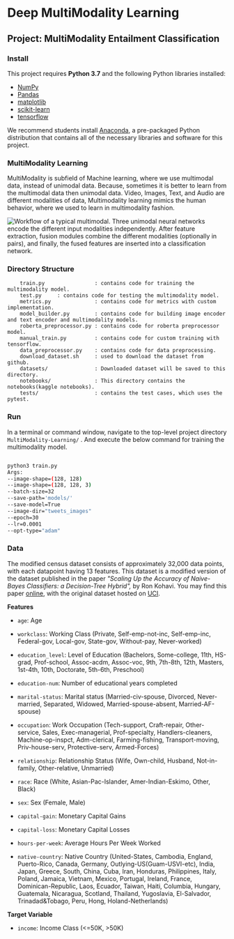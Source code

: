 
# Deep MultiModality Learning

## Project: MultiModality Entailment Classification

  

### Install

  

This project requires **Python 3.7** and the following Python libraries installed:

  

- [NumPy](http://www.numpy.org/)
- [Pandas](http://pandas.pydata.org)
- [matplotlib](http://matplotlib.org/)
- [scikit-learn](http://scikit-learn.org/stable/)
- [tensorflow](https://www.tensorflow.org/)



  

We recommend students install [Anaconda](https://www.continuum.io/downloads), a pre-packaged Python distribution that contains all of the necessary libraries and software for this project.

### MultiModality Learning
MultiModality is subfield of Machine learning, where we use multimodal data, instead of unimodal data. Because, sometimes it is better to learn from the multimodal data then unimodal data.
Video, Images, Text, and Audio are different modalities of data, Multimodality learning mimics the human behavior, where we used to  learn in multimodality fashion.

![Workflow of a typical multimodal. Three unimodal neural networks encode the different input modalities independently. After feature extraction, fusion modules combine the different modalities (optionally in pairs), and finally, the fused features are inserted into a classification network. ](https://assets-global.website-files.com/5d7b77b063a9066d83e1209c/639b05b4719574e870f698fe_multimodal%20wokflow.webp)

### Directory Structure
		train.py    		    : contains code for training the multimodality model.
		test.py     : contains code for testing the multimodality model.
		metrics.py              : contains code for metrics with custom implementation.
		model_builder.py        : contains code for building image encoder and text encoder and multimodality models.
		roberta_preprocessor.py : contains code for roberta preprocessor model.
		manual_train.py         : contains code for custom training with tensorflow.
		data_preprocessor.py    : contains code for data preprocessing.
		download_dataset.sh     : used to download the dataset from github.
		datasets/               : Downloaded dataset will be saved to this directory.
		notebooks/              : This directory contains the notebooks(kaggle notebooks).
		tests/                  : contains the test cases, which uses the pytest.
		

### Run

  

In a terminal or command window, navigate to the top-level project directory `MultiModality-Learning/` . And execute the below command for training the multimodality model.

  

```bash

python3 train.py 
Args:
--image-shape=(128, 128) 
--image-shape=(128, 128, 3) 
--batch-size=32
--save-path='models/'
--save-model=True
--image-dir="tweets_images"
--epoch=30
--lr=0.0001
--opt-type="adam"

```


  

### Data

  

The modified census dataset consists of approximately 32,000 data points, with each datapoint having 13 features. This dataset is a modified version of the dataset published in the paper *"Scaling Up the Accuracy of Naive-Bayes Classifiers: a Decision-Tree Hybrid",* by Ron Kohavi. You may find this paper [online](https://www.aaai.org/Papers/KDD/1996/KDD96-033.pdf), with the original dataset hosted on [UCI](https://archive.ics.uci.edu/ml/datasets/Census+Income).

  

**Features**

-  `age`: Age

-  `workclass`: Working Class (Private, Self-emp-not-inc, Self-emp-inc, Federal-gov, Local-gov, State-gov, Without-pay, Never-worked)

-  `education_level`: Level of Education (Bachelors, Some-college, 11th, HS-grad, Prof-school, Assoc-acdm, Assoc-voc, 9th, 7th-8th, 12th, Masters, 1st-4th, 10th, Doctorate, 5th-6th, Preschool)

-  `education-num`: Number of educational years completed

-  `marital-status`: Marital status (Married-civ-spouse, Divorced, Never-married, Separated, Widowed, Married-spouse-absent, Married-AF-spouse)

-  `occupation`: Work Occupation (Tech-support, Craft-repair, Other-service, Sales, Exec-managerial, Prof-specialty, Handlers-cleaners, Machine-op-inspct, Adm-clerical, Farming-fishing, Transport-moving, Priv-house-serv, Protective-serv, Armed-Forces)

-  `relationship`: Relationship Status (Wife, Own-child, Husband, Not-in-family, Other-relative, Unmarried)

-  `race`: Race (White, Asian-Pac-Islander, Amer-Indian-Eskimo, Other, Black)

-  `sex`: Sex (Female, Male)

-  `capital-gain`: Monetary Capital Gains

-  `capital-loss`: Monetary Capital Losses

-  `hours-per-week`: Average Hours Per Week Worked

-  `native-country`: Native Country (United-States, Cambodia, England, Puerto-Rico, Canada, Germany, Outlying-US(Guam-USVI-etc), India, Japan, Greece, South, China, Cuba, Iran, Honduras, Philippines, Italy, Poland, Jamaica, Vietnam, Mexico, Portugal, Ireland, France, Dominican-Republic, Laos, Ecuador, Taiwan, Haiti, Columbia, Hungary, Guatemala, Nicaragua, Scotland, Thailand, Yugoslavia, El-Salvador, Trinadad&Tobago, Peru, Hong, Holand-Netherlands)

  

**Target Variable**

-  `income`: Income Class (<=50K, >50K)
